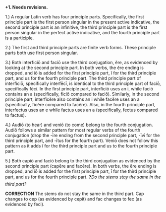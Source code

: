 **+1. Needs revisions.**

1.) A regular Latin verb has four principle parts. Specifically, the first principle part is the first person singular in the present active indicative, the second principle part is an infinitive, the third principle part is the first person singular in the perfect active indicative, and the fourth principle part is a participle.

2.) The first and third principle parts are finite verb forms. These principle parts both use first person singular.

3.) Both interficiō and faciō use the third conjugation, ĕre, as evidenced by looking at the second principle part. In both verbs, the ĕre ending is dropped, and iō is added for the first principle part, ī for the third principle part, and us for the fourth principle part. The third principle part of interficiō, specifically interfēcī, is identical to the third principle part of faciō, specifically fēcī. In the first principle part, interficiō uses an i, while faciō contains an a (specifically, ficiō compared to faciō). Similarly, in the second principle part, interficĕre also contains an i while facĕre uses an a (specifically, ficĕre compared to facĕre). Also, in the fourth principle part, interfectus uses an e while factus uses an a (specifically, fectus compared to factus).

4.) Audiō (to hear) and veniō (to come) belong to the fourth conjugation. Audiō follows a similar pattern for most regular verbs of the fourth conjugation (drop the -īre ending from the second principle part, -īvī for the third principle part, and -ītus for the fourth part). Veniō does not follow this pattern as it adds ī for the third principle part and us to the fourth principle part.

5.) Both capiō and faciō belong to the third conjugation as evidenced by the second principle part (capĕre and facĕre). In both verbs, the ĕre ending is dropped, and iō is added for the first principle part, ī for the third principle part, and us for the fourth principle part.  ❓*Do the stems stay the same in the third part?*

**CORRECTION**
The stems do not stay the same in the third part. Cap changes to cep (as evidenced by cepit) and fac changes to fec (as evidenced by feci).
